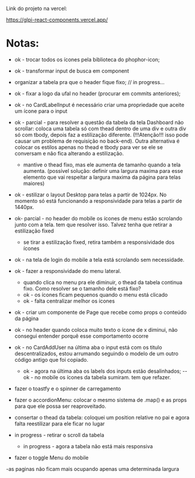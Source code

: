 Link do projeto na vercel:

<https://glpi-react-components.vercel.app/>
# Notas:

- ok - trocar todos os ícones pela biblioteca do phophor-icon;
- ok - transformar input de busca em component
- organizar a tabela pra que o header fique fixo; // in progress...
- ok - fixar a logo da ufal no header (procurar em commits anteriores);
- ok - no CardLabelInput é necessário criar uma propriedade que aceite um ícone para o input
- ok -  parcial - para resolver a questão da tabela da tela Dashboard não scrollar:
coloca uma tabela só com thead dentro de uma div e outra div só com tbody, depois faz a estilização diferente. (!!!Atenção!!! isso pode causar um problema de requisição no back-end). Outra alternativa é colocar os estilos apenas no thead e tbody para ver se ele se conversam e não fica alterando a estilização.
  - mantive o thead fixo, mas ele aumenta de tamanho quando a tela aumenta. (possível solução: definir uma largura maxima para esse elemento que vai respeitar a largura maxima da página para telas maiores)
- ok - estilizar o layout Desktop para telas a partir de 1024px. No momento só está funcionando a responsividade para telas a partir de 1440px.
- ok- parcial - no header do mobile os ícones de menu estão scrolando junto com a tela. tem que resolver isso. Talvez tenha que retirar a estilização fixed
  - se tirar a estilização fixed, retira também a responsividade dos ícones
- ok - na tela de login do mobile a tela está scrolando sem necessidade.
- ok - fazer a responsividade do menu lateral.
  - quando clica no menu pra ele diminuir, o thead da tabela continua fixo. Como resolver se o tamanho dele está fixo?
  - ok - os ícones ficam pequenos quando o menu está clicado
  - ok - falta centralizar melhor os ícones

- ok - criar um componente de Page que recebe como props o conteúdo da página
- ok - no header quando coloca muito texto o ícone de x diminui, não consegui entender porquê esse comportamento ocorre
- ok - no CardAddUser  na última aba o input está com os titulo descentralizados, estou arrumando seguindo o modelo de um outro código antigo que foi copiado.
  - ok - agora na última aba os labels dos inputs estão desalinhados;
-- ok - no mobile os ícones da tabela sumiram. tem que refazer.

- fazer o toastfy e o spinner de carregamento

- fazer o accordionMenu: colocar o mesmo sistema de .map() e as props para que ele possa ser reaproveitado.

- consertar o thead da tabela: coloquei um position relative no pai e agora falta reestilizar para ele ficar no lugar 
- in progress - retirar o scroll da tabela
  - in progress - agora a tabela não está mais responsiva

- fazer o toggle Menu do mobile

-as paginas não ficam mais ocupando apenas uma determinada largura


